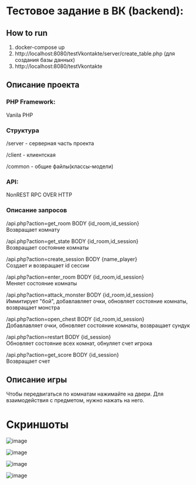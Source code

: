 # Тестовое задание в ВК (backend): 


## How to run

1) docker-compose up
2) http://localhost:8080/testVkontakte/server/create_table.php (для создания базы данных)
3) http://localhost:8080/testVkontakte 

## Описание проекта

### PHP Framework:
Vanila PHP

### Структура
/server - серверная часть проекта

/client - клиентская

/common - общие файлы(классы-модели)

### API:
NonREST RPC OVER HTTP

### Описание запросов

/api.php?action=get_room
BODY {id_room,id_session}  
Возвращает комнату

/api.php?action=get_state
BODY {id_room,id_session}  
Возвращает состояние комнаты

/api.php?action=create_session
BODY {name_player}  
Создает и возвращает id сессии

/api.php?action=enter_room
BODY {id_room,id_session}  
Меняет состояние комнаты 

/api.php?action=attack_monster
BODY {id_room,id_session}  
Иммитирует "бой", добавлавляет очки, обновляет состояние комнаты, возвращает монстра

/api.php?action=open_chest
BODY {id_room,id_session}  
Добавлавляет очки, обновляет состояние комнаты, возвращает сундук

/api.php?action=restart
BODY {id_session}  
Обновляет состояние всех комнат, обнуляет счет игрока

/api.php?action=get_score
BODY {id_session}  
Возвращает счет



## Описание игры 

Чтобы передвигаться по комнатам нажимайте на двери. Для взаимодействия с предметом, нужно нажать на него.  

# Скриншоты
![image](https://user-images.githubusercontent.com/57155484/123342901-49174700-d559-11eb-8641-cd8349946809.png)

![image](https://user-images.githubusercontent.com/57155484/123343021-998ea480-d559-11eb-9610-ae4847cd5988.png)

![image](https://user-images.githubusercontent.com/57155484/123343067-b034fb80-d559-11eb-8dc4-f5a399a50829.png)

![image](https://user-images.githubusercontent.com/57155484/123343114-c478f880-d559-11eb-80a8-e2e7911da4ec.png)











